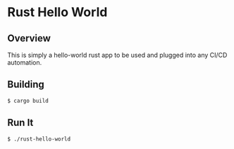 
Rust Hello World
================

Overview
--------

This is simply a hello-world rust app to be used and plugged into any CI/CD
automation.


Building
--------

```bash
$ cargo build
```

Run It
------

```bash
$ ./rust-hello-world
```
